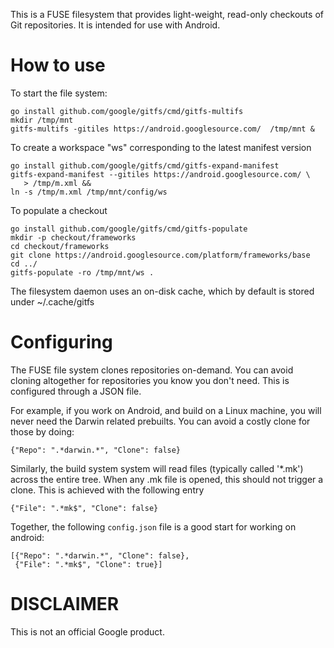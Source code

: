 
This is a FUSE filesystem that provides light-weight, read-only checkouts of Git
repositories. It is intended for use with Android.


How to use
==========

To start the file system:

    go install github.com/google/gitfs/cmd/gitfs-multifs
    mkdir /tmp/mnt
    gitfs-multifs -gitiles https://android.googlesource.com/  /tmp/mnt &

To create a workspace "ws" corresponding to the latest manifest version

    go install github.com/google/gitfs/cmd/gitfs-expand-manifest
    gitfs-expand-manifest --gitiles https://android.googlesource.com/ \
       > /tmp/m.xml &&
    ln -s /tmp/m.xml /tmp/mnt/config/ws

To populate a checkout

    go install github.com/google/gitfs/cmd/gitfs-populate
    mkdir -p checkout/frameworks
    cd checkout/frameworks
    git clone https://android.googlesource.com/platform/frameworks/base
    cd ../
    gitfs-populate -ro /tmp/mnt/ws .

The filesystem daemon uses an on-disk cache, which by default is stored under
~/.cache/gitfs


Configuring
===========

The FUSE file system clones repositories on-demand. You can avoid cloning
altogether for repositories you know you don't need.  This is configured through
a JSON file.

For example, if you work on Android, and build on a Linux machine, you will
never need the Darwin related prebuilts. You can avoid a costly clone for those
by doing:

    {"Repo": ".*darwin.*", "Clone": false}

Similarly, the build system system will read files (typically called '*.mk')
across the entire tree. When any .mk file is opened, this should not trigger a
clone. This is achieved with the following entry

    {"File": ".*mk$", "Clone": false}

Together, the following `config.json` file is a good start for working on
android:

    [{"Repo": ".*darwin.*", "Clone": false},
     {"File": ".*mk$", "Clone": true}]



DISCLAIMER
==========

This is not an official Google product.
